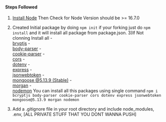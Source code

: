 #### Steps Followed
1) <a href="https://nodejs.org/en">Install Node</a> Then Check for Node Version should be >= 16.7.0
2) Created Initial package by doing ```npm init``` if your forking just do ```npm install``` and it will install all package from package.json.
3)If Not clonning Install all 
    -<br><a href="https://www.npmjs.com/package/bcryptjs">bryptjs</a>
    -<br><a href="https://www.npmjs.com/package/body-parser">body-parser</a>
    -<br><a href="https://www.npmjs.com/package/cookie-parser">cookie-parser</a>
    -<br><a href="https://www.npmjs.com/package/cors">cors</a>
    -<br><a href="https://www.npmjs.com/package/dotenv">dotenv</a>
    -<br><a href="https://expressjs.com/">express</a>
    -<br><a href="https://www.npmjs.com/package/jsonwebtoken">jsonwebtoken</a>
    -<br><a href="https://www.npmjs.com/package/mongoose/v/5.13.9">mongoose @5.13.9 (Stable)</a>
    -<br><a href="https://www.npmjs.com/package/morgan">morgan</a>
    -<br><a href="https://www.npmjs.com/package/nodemon">nodemon</a>
You can install all this packages using single command 
``` npm i bcryptjs body-parser cookie-parser cors dotenv express jsonwebtoken mongoose@5.13.9 morgan nodemon ```

4) Add a .gitignore file in your root directory and include node_modules, .env, [ALL PRIVATE STUFF THAT YOU DONT WANNA PUSH]








